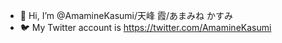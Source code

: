 - 👋 Hi, I’m @AmamineKasumi/天峰 霞/あまみね かすみ
- 🐦 My Twitter account is https://twitter.com/AmamineKasumi
<!---
AmamineKasumi/AmamineKasumi is a ✨ special ✨ repository because its `README.md` (this file) appears on your GitHub profile.
You can click the Preview link to take a look at your changes.
--->
